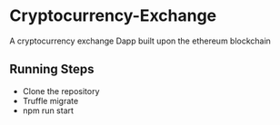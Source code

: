 # Cryptocurrency-Exchange
A cryptocurrency exchange Dapp built upon the ethereum blockchain
## Running Steps
* Clone the repository
* Truffle migrate
* npm run start
